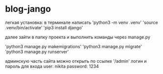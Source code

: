 # blog-jango


легкая установка:
в терминале написать 'python3 -m venv .venv'
'source .venv/bin/activate'
'pip3 install django'

далее зайти в папку проекта и выполнить команды через manage.py

'python3 manage.py makemigrations'
'python3 manage.py migrate'
'python3 manage.py runserver'

админскую часть сайта можно открыть по ссылке '/admin'
логин и пароль для входа user: nikita password: 1234